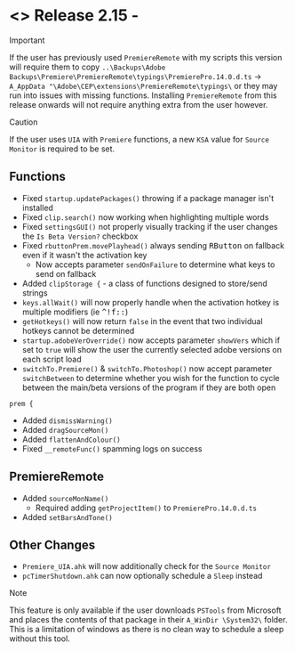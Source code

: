 # <> Release 2.15 - 
> [!Important]
> If the user has previously used `PremiereRemote` with my scripts this version will require them to copy `..\Backups\Adobe Backups\Premiere\PremiereRemote\typings\PremierePro.14.0.d.ts` -> `A_AppData "\Adobe\CEP\extensions\PremiereRemote\typings\` or they may run into issues with missing functions. Installing `PremiereRemote` from this release onwards will not require anything extra from the user however.

> [!Caution]
> If the user uses `UIA` with `Premiere` functions, a new `KSA` value for `Source Monitor` is required to be set.

## Functions
- Fixed `startup.updatePackages()` throwing if a package manager isn't installed
- Fixed `clip.search()` now working when highlighting multiple words
- Fixed `settingsGUI()` not properly visually tracking if the user changes the `Is Beta Version?` checkbox
- Fixed `rbuttonPrem.movePlayhead()` always sending <kbd>RButton</kbd> on fallback even if it wasn't the activation key
    - Now accepts parameter `sendOnFailure` to determine what keys to send on fallback
- Added `clipStorage {` - a class of functions designed to store/send strings
- `keys.allWait()` will now properly handle when the activation hotkey is multiple modifiers (ie <kbd>^!f::</kbd>)
- `getHotkeys()` will now return `false` in the event that two individual hotkeys cannot be determined
- `startup.adobeVerOverride()` now accepts parameter `showVers` which if set to `true` will show the user the currently selected adobe versions on each script load
- `switchTo.Premiere()` & `switchTo.Photoshop()` now accept parameter `switchBetween` to determine whether you wish for the function to cycle between the main/beta versions of the program if they are both open

`prem {`
- Added `dismissWarning()`
- Added `dragSourceMon()`
- Added `flattenAndColour()`
- Fixed `__remoteFunc()` spamming logs on success

## PremiereRemote
- Added `sourceMonName()`
    - Required adding `getProjectItem()` to `PremierePro.14.0.d.ts`
- Added `setBarsAndTone()`

## Other Changes
- `Premiere_UIA.ahk` will now additionally check for the `Source Monitor`
- `pcTimerShutdown.ahk` can now optionally schedule a `Sleep` instead
> [!Note]
> This feature is only available if the user downloads `PSTools` from Microsoft and places the contents of that package in their `A_WinDir \System32\` folder. This is a limitation of windows as there is no clean way to schedule a sleep without this tool.
